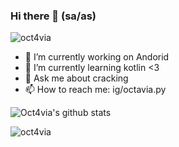 ### Hi there 👋 (sa/as)

<p align="left"> <img src="https://komarev.com/ghpvc/?username=oct4via&label=Views&color=blue&style=plastic" alt="oct4via" /> </p>

- 🔭 I’m currently working on Andorid
- 🌱 I’m currently learning kotlin <3
- 💬 Ask me about cracking
- 📫 How to reach me: ig/octavia.py

![Oct4via's github stats](https://github-readme-stats.vercel.app/api?username=Oct4via&show_icons=true&line_height=25)
<p><img align="left" src="https://github-readme-stats.vercel.app/api/top-langs/?username=oct4via&layout=compact&hide=html" alt="oct4via" /></p>

